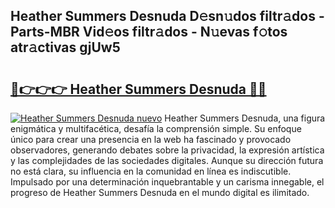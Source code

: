 ## Heather Summers Desnuda D𝚎sn𝚞dos filtr𝚊dos - Parts-MBR Vid𝚎os filtr𝚊dos - N𝚞evas f𝚘tos atr𝚊ctivas gjUw5

# <h2><a href="http://mbbqyf8.tromn.icu/?c=Heather+Summers+Desnuda">🔗👉👉👉 Heather Summers Desnuda 🔗🔗</a></h2>

[![Heather Summers Desnuda nuevo](https://i.imgur.com/pEAQMta.gif)](http://mbbqyf8.tromn.icu/?c=Heather+Summers+Desnuda)
Heather Summers Desnuda, una figura enigmática y multifacética, desafía la comprensión simple. Su enfoque único para crear una presencia en la web ha fascinado y provocado observadores, generando debates sobre la privacidad, la expresión artística y las complejidades de las sociedades digitales. Aunque su dirección futura no está clara, su influencia en la comunidad en línea es indiscutible. Impulsado por una determinación inquebrantable y un carisma innegable, el progreso de Heather Summers Desnuda en el mundo digital es ilimitado.
